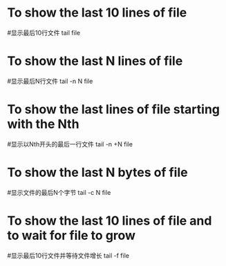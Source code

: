 # To show the last 10 lines of file
#显示最后10行文件
tail file

# To show the last N lines of file
#显示最后N行文件
tail -n N file

# To show the last lines of file starting with the Nth
#显示以Nth开头的最后一行文件
tail -n +N file

# To show the last N bytes of file
#显示文件的最后N个字节
tail -c N file

# To show the last 10 lines of file and to wait for file to grow
#显示最后10行文件并等待文件增长
tail -f file

